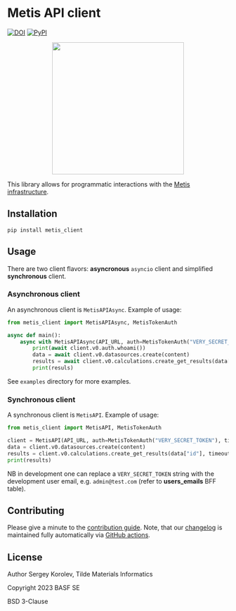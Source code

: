 # Metis API client

[![DOI](https://zenodo.org/badge/563802198.svg)](https://doi.org/10.5281/zenodo.7693569)
[![PyPI](https://img.shields.io/pypi/v/metis_client.svg?style=flat)](https://pypi.org/project/metis-client)

<p align="center"><img src="https://github.com/metis-science/metis-client/blob/master/metis-client.png" width="300" /></p>

This library allows for programmatic interactions with the [Metis infrastructure](https://github.com/basf/metis-bff).


## Installation

`pip install metis_client`

## Usage

There are two client flavors: **asyncronous** `asyncio` client
and simplified **synchronous** client.

### Asynchronous client

An asynchronous client is `MetisAPIAsync`. Example of usage:

```python
from metis_client import MetisAPIAsync, MetisTokenAuth

async def main():
    async with MetisAPIAsync(API_URL, auth=MetisTokenAuth("VERY_SECRET_TOKEN")) as client:
        print(await client.v0.auth.whoami())
        data = await client.v0.datasources.create(content)
        results = await client.v0.calculations.create_get_results(data["id"])
        print(resuls)
```

See `examples` directory for more examples.

### Synchronous client

A synchronous client is `MetisAPI`. Example of usage:

```python
from metis_client import MetisAPI, MetisTokenAuth

client = MetisAPI(API_URL, auth=MetisTokenAuth("VERY_SECRET_TOKEN"), timeout=5)
data = client.v0.datasources.create(content)
results = client.v0.calculations.create_get_results(data["id"], timeout=False)
print(results)
```

NB in development one can replace a `VERY_SECRET_TOKEN` string with the development user email, e.g.
`admin@test.com` (refer to **users_emails** BFF table).


## Contributing

Please give a minute to the [contribution guide](https://github.com/metis-science/metis-client/blob/master/CONTRIBUTING.md). Note, that our [changelog](https://github.com/metis-science/metis-client/blob/master/CHANGELOG.md) is maintained fully automatically via [GitHub actions](https://github.com/metis-science/metis-client/tree/master/.github/workflows).


## License

Author Sergey Korolev, Tilde Materials Informatics

Copyright 2023 BASF SE

BSD 3-Clause

